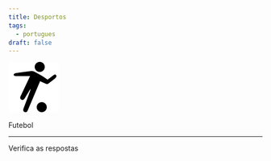 ```yaml
---
title: Desportos
tags:
  - portugues
draft: false
---
```

![](/img/icons8-futebol-100.png)

<e-answer> Futebol </e-answer>

---



<e-validate> Verifica as respostas </e-validate>
